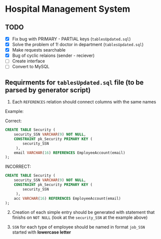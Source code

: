 # Hospital Management System

## TODO

- [x] Fix bug with PRIMARY - PARTIAL keys (`tablesUpdated.sql`)
- [x] Solve the problem of 1! doctor in department (`tablesUpdated.sql`)
- [x] Make requests searchable
- [x] Bug of cyclic relaions (sender - reciever)
- [ ] Create interface
- [ ] Convert to MySQL

## Requirments for `tablesUpdated.sql` file (to be parsed by generator script)

1. Each  `REFERENCES` relation should connect columns with the same names

Example:

Correct:
```sql
CREATE TABLE Security (
	security_SSN VARCHAR(9) NOT NULL,
	CONSTRAINT pk_Security PRIMARY KEY (
		security_SSN
	 ),
	email VARCHAR(16) REFERENCES EmployeeAccount(email)
);
```

INCORRECT:

```sql
CREATE TABLE Security (
	security_SSN VARCHAR(9) NOT NULL,
	CONSTRAINT pk_Security PRIMARY KEY (
		security_SSN
	 ),
	acc VARCHAR(16) REFERENCES EmployeeAccount(email)
);
```

2. Creation of each simple entry should be generated with statement that finishs on `NOT NULL` (look at the `security_SSN` at the example above)

3. `SSN` for each type of employee should be named in format `job_SSN` started with **lowercase letter**
